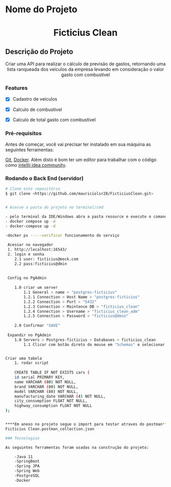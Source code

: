 
# Nome do Projeto
<h1 align="center">Ficticius Clean</h1>



## Descrição do Projeto
<p align="center">Criar uma API para realizar o cálculo de previsão de gastos, retornando uma lista ranqueada dos veículos da empresa levando em consideração o valor gasto com combustível</p>


### Features

- [x] Cadastro de veiculos
- [x] Calculo de combustivel
- [x] Calculo de total gasto com combustível


### Pré-requisitos

Antes de começar, você vai precisar ter instalado em sua máquina as seguintes ferramentas:

[Git](https://git-scm.com), [Docker](https://www.docker.com/products/docker-desktop).
Além disto é bom ter um editor para trabalhar com o código como [intellij idea community](https://www.jetbrains.com/pt-br/idea/download/#section=windows).



### Rodando o Back End (servidor)

```bash
# Clone este repositório
$ git clone <https://github.com/mauriciolsr28/FicticiusClean.git>


# Acesse a pasta do projeto no terminal/cmd

- pelo terminal da IDE/Windows abra a pasta resource e execute o comando abaixo:
- docker compose up -d
- docker-compose up -d

-docker ps -----verificar funcionamento do serviço
 
 Acessar no navegador 
 1. http://localhost:16543/
 2. login e senha
	2.1 user: ficticius@mock.com
	2.2 pass:ficticius@dmin
	
	
 Config no PgAdmin 
 
	1.0 criar um server
		1.1 General > name > "postgres-ficticius"
		1.2.1 Connection > Host Name > "postgres-ficticius"
		1.2.2 Connection > Port > "5432"
		1.2.3 Connection > Maintence DB > "ficticius_clean"
		1.2.4 Connection > Username > "ficticius_clean_adm"
		1.2.5 Connection > Password > "ficticius@dmin"
	
	2.0 Confirmar "SAVE"
	
 Expandir no PgAdmin
	1.0 Servers > Postgres-ficticius > Databases > ficticius_clean
		1.1 Clicar com botão direto do mouse em "Schemas" e selecionar "Query Tool"


Criar uma tabela
	1. rodar script
	
	CREATE TABLE IF NOT EXISTS cars (
	id serial PRIMARY KEY,
	name VARCHAR (80) NOT NULL,
	brand VARCHAR (80) NOT NULL,
	model VARCHAR (80) NOT NULL,
    manufacturing_date VARCHAR (4) NOT NULL,
	city_consumption FLOAT NOT NULL,
	highway_consumption FLOAT NOT NULL
);


****Em anexo no projeto segue o import para testar atraves do postman*****
Ficticius Clean.postman_collection.json

### Tecnologias

As seguintes ferramentas foram usadas na construção do projeto:

	-Java 11
	-SpringBoot
	-Spring JPA
	-Spring Web
	-PostgreSQL
	-Docker
	